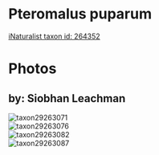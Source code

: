 
Pteromalus puparum
==================
  
[iNaturalist taxon id: 264352](https://www.inaturalist.org/taxa/264352)
# Photos

## by: Siobhan Leachman
  
![taxon29263071](https://inaturalist-open-data.s3.amazonaws.com/photos/32345380/medium.jpeg)  
![taxon29263076](https://inaturalist-open-data.s3.amazonaws.com/photos/32345386/medium.jpeg)  
![taxon29263082](https://inaturalist-open-data.s3.amazonaws.com/photos/32345392/medium.jpeg)  
![taxon29263087](https://inaturalist-open-data.s3.amazonaws.com/photos/32345398/medium.jpeg)